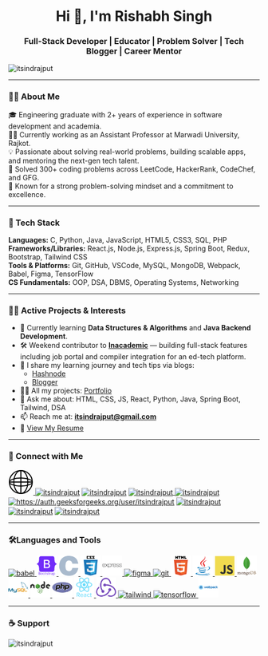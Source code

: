<h1 align="center">Hi 👋, I'm Rishabh Singh</h1>
<h3 align="center">Full-Stack Developer | Educator | Problem Solver | Tech Blogger | Career Mentor</h3>

<p align="left"> <img src="https://komarev.com/ghpvc/?username=itsindrajput&label=Profile%20views&color=0e75b6&style=flat" alt="itsindrajput" /> </p>

---

### 🧑‍💻 About Me

🎓 Engineering graduate with 2+ years of experience in software development and academia.  
👨‍🏫 Currently working as an Assistant Professor at Marwadi University, Rajkot.  
💡 Passionate about solving real-world problems, building scalable apps, and mentoring the next-gen tech talent.  
🧠 Solved 300+ coding problems across LeetCode, HackerRank, CodeChef, and GFG.  
💬 Known for a strong problem-solving mindset and a commitment to excellence.

---

### 🚀 Tech Stack

**Languages:** C, Python, Java, JavaScript, HTML5, CSS3, SQL, PHP  
**Frameworks/Libraries:** React.js, Node.js, Express.js, Spring Boot, Redux, Bootstrap, Tailwind CSS  
**Tools & Platforms:** Git, GitHub, VSCode, MySQL, MongoDB, Webpack, Babel, Figma, TensorFlow  
**CS Fundamentals:** OOP, DSA, DBMS, Operating Systems, Networking

---

### 👨‍💻 Active Projects & Interests

- 🌱 Currently learning **Data Structures & Algorithms** and **Java Backend Development**.
- 🛠️ Weekend contributor to **[Inacademic](https://inacademic.com/)** — building full-stack features including job portal and compiler integration for an ed-tech platform.
- 🧠 I share my learning journey and tech tips via blogs:
  - [Hashnode](https://itsindrajput.hashnode.dev/)
  - [Blogger](https://itsindrajput.blogspot.com/)
- 👨‍💻 All my projects: [Portfolio](https://itsindrajput.netlify.app/html/projects.html)
- 💬 Ask me about: HTML, CSS, JS, React, Python, Java, Spring Boot, Tailwind, DSA
- 📫 Reach me at: **itsindrajput@gmail.com**
- 📄 [View My Resume](https://itsindrajput.netlify.app/html/aboutme)

---

### 🤝 Connect with Me

<p align="left">
<a href="https://itsindrajput.netlify.app/" target="blank">
  <svg width="50" height="50" viewBox="0 0 50 50" fill="none" xmlns="http://www.w3.org/2000/svg">
  <circle cx="25" cy="25" r="23" stroke="#000" stroke-width="2" fill="#fff"/>
  <ellipse cx="25" cy="25" rx="14" ry="23" stroke="#000" stroke-width="2"/>
  <ellipse cx="25" cy="25" rx="23" ry="8" stroke="#000" stroke-width="2"/>
  <line x1="2" y1="25" x2="48" y2="25" stroke="#000" stroke-width="2"/>
  <line x1="25" y1="2" x2="25" y2="48" stroke="#000" stroke-width="2"/>
</svg>
 
</a>
<a href="https://linkedin.com/in/itsindrajput" target="blank"><img align="center" src="https://raw.githubusercontent.com/rahuldkjain/github-profile-readme-generator/master/src/images/icons/Social/linked-in-alt.svg" alt="itsindrajput" height="30" width="40" /></a>
<a href="https://twitter.com/itsindrajput" target="blank"><img align="center" src="https://raw.githubusercontent.com/rahuldkjain/github-profile-readme-generator/master/src/images/icons/Social/twitter.svg" alt="itsindrajput" height="30" width="40" /></a>
<a href="https://leetcode.com/itsindrajput/" target="blank">
  <img align="center" src="https://raw.githubusercontent.com/rahuldkjain/github-profile-readme-generator/master/src/images/icons/Social/leet-code.svg" alt="itsindrajput" height="30" width="40" />
<a href="https://www.hackerrank.com/itsindrajput" target="blank"><img align="center" src="https://raw.githubusercontent.com/rahuldkjain/github-profile-readme-generator/master/src/images/icons/Social/hackerrank.svg" alt="itsindrajput" height="30" width="40" /></a>
<a href="https://auth.geeksforgeeks.org/user/https://auth.geeksforgeeks.org/user/itsindrajput" target="blank"><img align="center" src="https://raw.githubusercontent.com/rahuldkjain/github-profile-readme-generator/master/src/images/icons/Social/geeks-for-geeks.svg" alt="https://auth.geeksforgeeks.org/user/itsindrajput" height="30" width="40" /></a>
<a href="https://www.codechef.com/users/itsindrajput" target="blank"><img align="center" src="https://cdn.jsdelivr.net/npm/simple-icons@3.1.0/icons/codechef.svg" alt="itsindrajput" height="30" width="40" /></a>
<a href="https://instagram.com/itsindrajput" target="blank"><img align="center" src="https://raw.githubusercontent.com/rahuldkjain/github-profile-readme-generator/master/src/images/icons/Social/instagram.svg" alt="itsindrajput" height="30" width="40" /></a>
<a href="https://fb.com/itsindrajput" target="blank"><img align="center" src="https://raw.githubusercontent.com/rahuldkjain/github-profile-readme-generator/master/src/images/icons/Social/facebook.svg" alt="itsindrajput" height="30" width="40" /></a>

</p>

---

### 🛠️Languages and Tools

<p align="left"> <a href="https://babeljs.io/" target="_blank" rel="noreferrer"> <img src="https://www.vectorlogo.zone/logos/babeljs/babeljs-icon.svg" alt="babel" width="40" height="40"/> </a> <a href="https://getbootstrap.com" target="_blank" rel="noreferrer"> <img src="https://raw.githubusercontent.com/devicons/devicon/master/icons/bootstrap/bootstrap-plain-wordmark.svg" alt="bootstrap" width="40" height="40"/> </a> <a href="https://www.cprogramming.com/" target="_blank" rel="noreferrer"> <img src="https://raw.githubusercontent.com/devicons/devicon/master/icons/c/c-original.svg" alt="c" width="40" height="40"/> </a> <a href="https://www.w3schools.com/css/" target="_blank" rel="noreferrer"> <img src="https://raw.githubusercontent.com/devicons/devicon/master/icons/css3/css3-original-wordmark.svg" alt="css3" width="40" height="40"/> </a> <a href="https://expressjs.com" target="_blank" rel="noreferrer"> <img src="https://raw.githubusercontent.com/devicons/devicon/master/icons/express/express-original-wordmark.svg" alt="express" width="40" height="40"/> </a> <a href="https://www.figma.com/" target="_blank" rel="noreferrer"> <img src="https://www.vectorlogo.zone/logos/figma/figma-icon.svg" alt="figma" width="40" height="40"/> </a> <a href="https://git-scm.com/" target="_blank" rel="noreferrer"> <img src="https://www.vectorlogo.zone/logos/git-scm/git-scm-icon.svg" alt="git" width="40" height="40"/> </a> <a href="https://www.w3.org/html/" target="_blank" rel="noreferrer"> <img src="https://raw.githubusercontent.com/devicons/devicon/master/icons/html5/html5-original-wordmark.svg" alt="html5" width="40" height="40"/> </a> <a href="https://www.java.com" target="_blank" rel="noreferrer"> <img src="https://raw.githubusercontent.com/devicons/devicon/master/icons/java/java-original.svg" alt="java" width="40" height="40"/> </a> <a href="https://developer.mozilla.org/en-US/docs/Web/JavaScript" target="_blank" rel="noreferrer"> <img src="https://raw.githubusercontent.com/devicons/devicon/master/icons/javascript/javascript-original.svg" alt="javascript" width="40" height="40"/> </a> <a href="https://www.mongodb.com/" target="_blank" rel="noreferrer"> <img src="https://raw.githubusercontent.com/devicons/devicon/master/icons/mongodb/mongodb-original-wordmark.svg" alt="mongodb" width="40" height="40"/> </a> <a href="https://www.mysql.com/" target="_blank" rel="noreferrer"> <img src="https://raw.githubusercontent.com/devicons/devicon/master/icons/mysql/mysql-original-wordmark.svg" alt="mysql" width="40" height="40"/> </a> <a href="https://nodejs.org" target="_blank" rel="noreferrer"> <img src="https://raw.githubusercontent.com/devicons/devicon/master/icons/nodejs/nodejs-original-wordmark.svg" alt="nodejs" width="40" height="40"/> </a> <a href="https://www.php.net" target="_blank" rel="noreferrer"> <img src="https://raw.githubusercontent.com/devicons/devicon/master/icons/php/php-original.svg" alt="php" width="40" height="40"/> </a> <a href="https://reactjs.org/" target="_blank" rel="noreferrer"> <img src="https://raw.githubusercontent.com/devicons/devicon/master/icons/react/react-original-wordmark.svg" alt="react" width="40" height="40"/> </a> <a href="https://redux.js.org" target="_blank" rel="noreferrer"> <img src="https://raw.githubusercontent.com/devicons/devicon/master/icons/redux/redux-original.svg" alt="redux" width="40" height="40"/> </a> <a href="https://tailwindcss.com/" target="_blank" rel="noreferrer"> <img src="https://www.vectorlogo.zone/logos/tailwindcss/tailwindcss-icon.svg" alt="tailwind" width="40" height="40"/> </a> <a href="https://www.tensorflow.org" target="_blank" rel="noreferrer"> <img src="https://www.vectorlogo.zone/logos/tensorflow/tensorflow-icon.svg" alt="tensorflow" width="40" height="40"/> </a> <a href="https://webpack.js.org" target="_blank" rel="noreferrer"> <img src="https://raw.githubusercontent.com/devicons/devicon/d00d0969292a6569d45b06d3f350f463a0107b0d/icons/webpack/webpack-original-wordmark.svg" alt="webpack" width="40" height="40"/> </a> </p>

---

### ☕ Support
<p><a href="https://www.buymeacoffee.com/itsindrajput"> <img align="left" src="https://cdn.buymeacoffee.com/buttons/v2/default-yellow.png" height="50" width="210" alt="itsindrajput" /></a></p>
